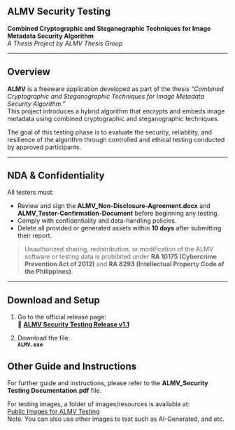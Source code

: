 ## ALMV Security Testing  
**Combined Cryptographic and Steganographic Techniques for Image Metadata Security Algorithm**  
*A Thesis Project by ALMV Thesis Group*

---

## Overview
**ALMV** is a freeware application developed as part of the thesis *“Combined Cryptographic and Steganographic Techniques for Image Metadata Security Algorithm.”*  
This project introduces a hybrid algorithm that encrypts and embeds image metadata using combined cryptographic and steganographic techniques.

The goal of this testing phase is to evaluate the security, reliability, and resilience of the algorithm through controlled and ethical testing conducted by approved participants.

---

## NDA & Confidentiality
All testers must:
- Review and sign the **ALMV_Non-Disclosure-Agreement.docx** and **ALMV_Tester-Confirmation-Document** before beginning any testing.  
- Comply with confidentiality and data-handling policies.  
- Delete all provided or generated assets within **10 days** after submitting their report.  

>  Unauthorized sharing, redistribution, or modification of the ALMV software or testing data is prohibited under **RA 10175 (Cybercrime Prevention Act of 2012)** and **RA 8293 (Intellectual Property Code of the Philippines)**.

---

## Download and Setup
1. Go to the official release page:  
   🔗 [**ALMV Security Testing Release v1.1**](https://github.com/haijin2/thchoish-landing-page-p/releases/tag/v.1.1)

2. Download the file:  
    **`ALMV.exe`**

## Other Guide and Instructions

For further guide and instructions, please refer to the **ALMV_Security Testing Documentation.pdf** file.

For testing images, a folder of images/resources is available at:  
[Public Images for ALMV Testing](https://drive.google.com/drive/folders/1fGvMWVvYQ9ZRr-a9z4kXBikNq-lCPD13?usp=sharing)  
Note: You can also use other images to test such as AI-Generated, and etc.
